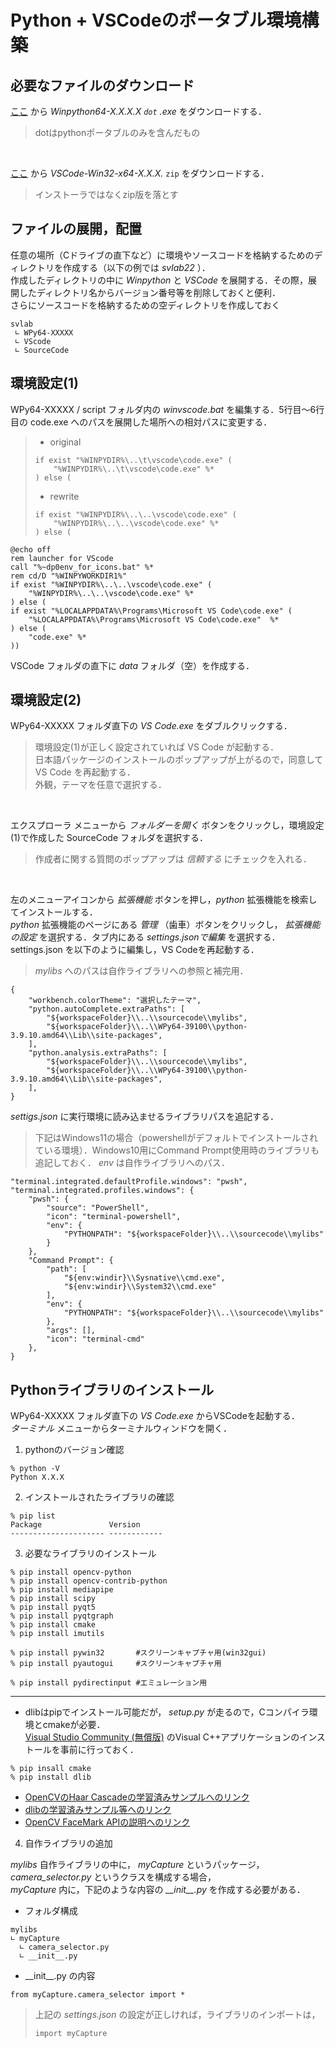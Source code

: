 # Python + VSCodeのポータブル環境構築
## 必要なファイルのダウンロード
[ここ](https://winpython.github.io/) から *Winpython64-X.X.X.X `dot` .exe* をダウンロードする．<br>
> dotはpythonポータブルのみを含んだもの<br>

<br>

[ここ](https://code.visualstudio.com/download) から *VSCode-Win32-x64-X.X.X.*  `zip` をダウンロードする．<br>
> インストーラではなくzip版を落とす<br>

## ファイルの展開，配置
任意の場所（Cドライブの直下など）に環境やソースコードを格納するためのディレクトリを作成する（以下の例では *svlab22* ）．<br>
作成したディレクトリの中に *Winpython* と *VSCode* を展開する．その際，展開したディレクトリ名からバージョン番号等を削除しておくと便利．<br>
さらにソースコードを格納するための空ディレクトリを作成しておく<br>

```
svlab
 ∟ WPy64-XXXXX
 ∟ VScode
 ∟ SourceCode
```

## 環境設定(1)
WPy64-XXXXX / script フォルダ内の *winvscode.bat* を編集する．5行目～6行目の code.exe へのパスを展開した場所への相対パスに変更する．<br>

> - original
>  ```
>  if exist "%WINPYDIR%\..\t\vscode\code.exe" (
>      "%WINPYDIR%\..\t\vscode\code.exe" %*
>  ) else (
>  ```
> 
>  - rewrite
>  ```
>  if exist "%WINPYDIR%\..\..\vscode\code.exe" (
>      "%WINPYDIR%\..\..\vscode\code.exe" %*
>  ) else (
> ```

```
@echo off
rem launcher for VScode
call "%~dp0env_for_icons.bat" %*
rem cd/D "%WINPYWORKDIR1%"
if exist "%WINPYDIR%\..\..\vscode\code.exe" (
    "%WINPYDIR%\..\..\vscode\code.exe" %*
) else (
if exist "%LOCALAPPDATA%\Programs\Microsoft VS Code\code.exe" (
    "%LOCALAPPDATA%\Programs\Microsoft VS Code\code.exe"  %*
) else (
    "code.exe" %*
))
```

VSCode フォルダの直下に *data* フォルダ（空）を作成する．<br>

## 環境設定(2)
WPy64-XXXXX フォルダ直下の *VS Code.exe* をダブルクリックする．<br>
> 環境設定(1)が正しく設定されていれば VS Code が起動する．<br>
> 日本語パッケージのインストールのポップアップが上がるので，同意して VS Code を再起動する．<br>
> 外観，テーマを任意で選択する．<br>

<br>

エクスプローラ メニューから *フォルダーを開く* ボタンをクリックし，環境設定(1)で作成した SourceCode フォルダを選択する．<br>
> 作成者に関する質問のポップアップは *信頼する* にチェックを入れる．<br>

<br>

左のメニューアイコンから *拡張機能* ボタンを押し，*python* 拡張機能を検索してインストールする．<br>
 *python* 拡張機能のページにある *管理* （歯車）ボタンをクリックし， *拡張機能の設定* を選択する．タブ内にある *settings.jsonで編集* を選択する．<br>
settings.json を以下のように編集し，VS Codeを再起動する．<br>
> *mylibs* へのパスは自作ライブラリへの参照と補完用．

```
{
    "workbench.colorTheme": "選択したテーマ",
    "python.autoComplete.extraPaths": [
        "${workspaceFolder}\\..\\sourcecode\\mylibs",
        "${workspaceFolder}\\..\\WPy64-39100\\python-3.9.10.amd64\\Lib\\site-packages",
    ],
    "python.analysis.extraPaths": [
        "${workspaceFolder}\\..\\sourcecode\\mylibs",
        "${workspaceFolder}\\..\\WPy64-39100\\python-3.9.10.amd64\\Lib\\site-packages",
    ],
}
```

*settigs.json* に実行環境に読み込ませるライブラリパスを追記する．<br>
> 下記はWindows11の場合（powershellがデフォルトでインストールされている環境）．Windows10用にCommand Prompt使用時のライブラリも追記しておく．
> *env* は自作ライブラリへのパス．

```
"terminal.integrated.defaultProfile.windows": "pwsh",
"terminal.integrated.profiles.windows": {
    "pwsh": {
        "source": "PowerShell",
        "icon": "terminal-powershell",
        "env": {
            "PYTHONPATH": "${workspaceFolder}\\..\\sourcecode\\mylibs"
        }
    },
    "Command Prompt": {
        "path": [
            "${env:windir}\\Sysnative\\cmd.exe",
            "${env:windir}\\System32\\cmd.exe"
        ],
        "env": {
            "PYTHONPATH": "${workspaceFolder}\\..\\sourcecode\\mylibs"
        },
        "args": [],
        "icon": "terminal-cmd"
    },
}
```

## Pythonライブラリのインストール
WPy64-XXXXX フォルダ直下の *VS Code.exe* からVSCodeを起動する．<br>
*ターミナル* メニューからターミナルウィンドウを開く．
1. pythonのバージョン確認
```
% python -V
Python X.X.X
```
2. インストールされたライブラリの確認
```
% pip list
Package               Version
--------------------- ------------
```
3. 必要なライブラリのインストール

```
% pip install opencv-python
% pip install opencv-contrib-python
% pip install mediapipe
% pip install scipy
% pip install pyqt5
% pip install pyqtgraph
% pip install cmake
% pip install imutils

% pip install pywin32       #スクリーンキャプチャ用(win32gui)
% pip install pyautogui     #スクリーンキャプチャ用

% pip install pydirectinput #エミュレーション用
```

***

 - dlibはpipでインストール可能だが， *setup.py* が走るので，Cコンパイラ環境とcmakeが必要．<br>
[Visual Studio Community (無償版)](https://visualstudio.microsoft.com/ja/free-developer-offers/) のVisual C++アプリケーションのインストールを事前に行っておく．

```
% pip insall cmake
% pip install dlib
```

 - [OpenCVのHaar Cascadeの学習済みサンプルへのリンク](https://github.com/opencv/opencv/tree/master/data/haarcascades)
 - [dlibの学習済みサンプル等へのリンク](http://dlib.net/files/)
 - [OpenCV FaceMark APIの説明へのリンク](https://docs.opencv.org/4.x/d7/dec/tutorial_facemark_usage.html)


4. 自作ライブラリの追加

*mylibs* 自作ライブラリの中に， *myCapture* というパッケージ， *camera_selector.py* というクラスを構成する場合，<br>
*myCapture* 内に，下記のような内容の *\_\_init\_\_.py* を作成する必要がある．<br>

- フォルダ構成
 ```
 mylibs
 ∟ myCapture
   ∟ camera_selector.py
   ∟ __init__.py 
 ```

 - \_\_init\_\_.py の内容
```
from myCapture.camera_selector import *
```

> 上記の *settings.json* の設定が正しければ，ライブラリのインポートは，
> ```
> import myCapture
> ```
